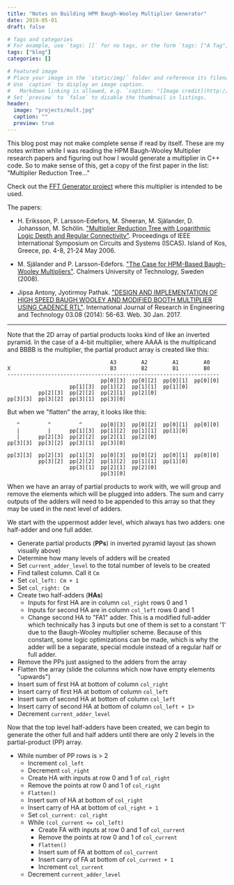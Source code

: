 ```yaml
---
title: "Notes on Building HPM Baugh-Wooley Multiplier Generator"
date: 2019-05-01
draft: false

# Tags and categories
# For example, use `tags: []` for no tags, or the form `tags: ["A Tag", "Another Tag"]` for one or more tags.
tags: ["blog"]
categories: []

# Featured image
# Place your image in the `static/img/` folder and reference its filename below, e.g. `image: "example.jpg"`.
# Use `caption` to display an image caption.
#   Markdown linking is allowed, e.g. `caption: "[Image credit](http://example.org)"`.
# Set `preview` to `false` to disable the thumbnail in listings.
header:
  image: "projects/mult.jpg"
  caption: ""
  preview: true
---
```


This blog post may not make complete sense if read by itself. These are my notes
written while I was reading the HPM Baugh-Wooley Multiplier research papers and
figuring out how I would generate a multiplier in C++ code. So to make sense of
this, get a copy of the first paper in the list: "Multiplier Reduction Tree..."

Check out the [FFT Generator project](/project/fft-ip-core-generator/) where
this multiplier is intended to be used.

The papers:

- H. Eriksson, P. Larsson-Edefors, M. Sheeran, M. Själander, D. Johansson, M. Schölin. ["Multiplier Reduction Tree with Logarithmic Logic Depth and Regular Connectivity"](http://www.sjalander.com/research/pdf/sjalander-iscas2006.pdf). Proceedings of IEEE International Symposium on Circuits and Systems (ISCAS). Island of Kos, Greece, pp. 4-8, 21-24 May 2006.

- M. Själander and P. Larsson-Edefors. ["The Case for HPM-Based Baugh-Wooley Multipliers"](http://www.sjalander.com/research/pdf/sjalander-techreport-2008-08.pdf). Chalmers University of Technology, Sweden (2008).

- Jipsa Antony, Jyotirmoy Pathak. ["DESIGN AND IMPLEMENTATION OF HIGH SPEED BAUGH WOOLEY AND MODIFIED BOOTH MULTIPLIER USING CADENCE RTL"](http://doi.org/10.15623/ijret.2014.0308011). International Journal of Research in Engineering and Technology 03.08 (2014): 56-63. Web. 30 Jan. 2017.

--------------------------------------------------------------------------------

Note that the 2D array of partial products looks kind of like an inverted
pyramid. In the case of a 4-bit multiplier, where AAAA is the multiplicand
and BBBB is the multiplier, the partial product array is created like this:

```
                                 A3        A2        A1        A0
X                                B3        B2        B1        B0
--------------------------------------------------------------------
                              pp[0][3]  pp[0][2]  pp[0][1]  pp[0][0]
                    pp[1][3]  pp[1][2]  pp[1][1]  pp[1][0]
          pp[2][3]  pp[2][2]  pp[2][1]  pp[2][0]
pp[3][3]  pp[3][2]  pp[3][1]  pp[3][0]
```

But when we "flatten" the array, it looks like this:

```
   ^         ^         ^      pp[0][3]  pp[0][2]  pp[0][1]  pp[0][0]
   |         |      pp[1][3]  pp[1][2]  pp[1][1]  pp[1][0]
   |      pp[2][3]  pp[2][2]  pp[2][1]  pp[2][0]
pp[3][3]  pp[3][2]  pp[3][1]  pp[3][0]
```

```
pp[3][3]  pp[2][3]  pp[1][3]  pp[0][3]  pp[0][2]  pp[0][1]  pp[0][0]
          pp[3][2]  pp[2][2]  pp[1][2]  pp[1][1]  pp[1][0]
                    pp[3][1]  pp[2][1]  pp[2][0]
                              pp[3][0]
```

When we have an array of partial products to work with, we will group and
remove the elements which will be plugged into adders. The sum and carry
outputs of the adders will need to be appended to this array so that they may
be used in the next level of adders.

We start with the uppermost adder level, which always has two adders: one
half-adder and one full adder.

* Generate partial products (**PPs**) in inverted pyramid layout (as shown
  visually above)
* Determine how many levels of adders will be created
* Set `current_adder_level` to the total number of levels to be created
* Find tallest column. Call it `Cm`
* Set `col_left: Cm + 1`
* Set `col_right: Cm`
* Create two half-adders (**HAs**)
	* Inputs for first HA are in column `col_right` rows 0 and 1
	* Inputs for second HA are in column `col_left` rows 0 and 1
	* Change second HA to "FA1" adder. This is a modified full-adder which
      technically has 3 inputs but one of them is set to a constant '1' due to
      the Baugh-Wooley multiplier scheme. Because of this constant, some logic
      optimizations can be made, which is why the adder will be a separate,
      special module instead of a regular half or full adder.
* Remove the PPs just assigned to the adders from the array
* Flatten the array (slide the columns which now have empty elements "upwards")
* Insert sum of first HA at bottom of column `col_right`
* Insert carry of first HA at bottom of column `col_left`
* Insert sum of second HA at bottom of column `col_left`
* Insert carry of second HA at bottom of column `col_left + 1`>
* Decrement `current_adder_level`

Now that the top level half-adders have been created, we can begin to generate
the other full and half adders until there are only 2 levels in the
partial-product (PP) array.

* While number of PP rows is > 2
	* Increment ```col_left```
	* Decrement ```col_right```
	* Create HA with inputs at row 0 and 1 of ```col_right```
	* Remove the points at row 0 and 1 of ```col_right```
	* ```Flatten()```
	* Insert sum of HA at bottom of ```col_right```
	* Insert carry of HA at bottom of ```col_right + 1```
	* Set ```col_current: col_right```
	* While ```(col_current <= col_left)```
		* Create FA with inputs at row 0 and 1 of ```col_current```
		* Remove the points at row 0 and 1 of ```col_current```
		* ```Flatten()```
		* Insert sum of FA at bottom of ```col_current```
		* Insert carry of FA at bottom of ```col_current + 1```
		* Increment ```col_current```
	* Decrement ```current_adder_level```
